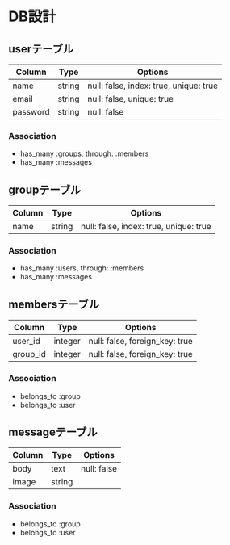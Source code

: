 # DB設計

## userテーブル

|Column|Type|Options|
|------|----|-------|
|name|string|null: false, index: true, unique: true|
|email|string|null: false, unique: true|
|password|string|null: false|

### Association
- has_many :groups, through: :members
- has_many :messages


## groupテーブル

|Column|Type|Options|
|------|----|-------|
|name|string|null: false, index: true, unique: true|

### Association
- has_many :users, through: :members
- has_many :messages

## membersテーブル

|Column|Type|Options|
|------|----|-------|
|user_id|integer|null: false, foreign_key: true|
|group_id|integer|null: false, foreign_key: true|

### Association
- belongs_to :group
- belongs_to :user

## messageテーブル

|Column|Type|Options|
|------|----|-------|
|body|text|null: false|
|image|string||

### Association
- belongs_to :group
- belongs_to :user
